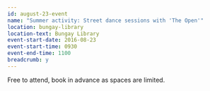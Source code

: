 ```yaml
---
id: august-23-event
name: "Summer activity: Street dance sessions with 'The Open'"
location: bungay-library
location-text: Bungay Library
event-start-date: 2016-08-23
event-start-time: 0930
event-end-time: 1100
breadcrumb: y
---
```

Free to attend, book in advance as spaces are limited.
